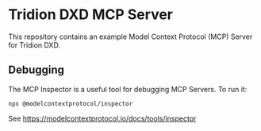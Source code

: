 # Tridion DXD MCP Server

This repository contains an example Model Context Protocol (MCP) Server for Tridion DXD.


## Debugging

The MCP Inspector is a useful tool for debugging MCP Servers. To run it:
```shell
npx @modelcontextprotocol/inspector
```
See https://modelcontextprotocol.io/docs/tools/inspector

